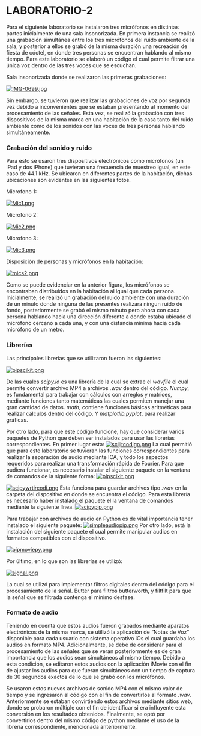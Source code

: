 # LABORATORIO-2

Para el siguiente laboratorio se instalaron tres micrófonos en distintas partes inicialmente de una sala insonorizada. En primera instancia se realizó una grabación simultánea entre los tres micrófonos del ruido ambiente de la sala, y posterior a ellos se grabó de la misma duración una recreación de fiesta de cóctel, en donde tres personas se encuentran hablando al mismo tiempo. Para este laboratorio se elaboró un código el cual permite filtrar una única voz dentro de las tres voces que se escuchan.

Sala insonorizada donde se realizaron las primeras grabaciones:

[![IMG-0699.jpg](https://i.postimg.cc/k43TM0vx/IMG-0699.jpg)](https://postimg.cc/gwsVNB5J)

Sin embargo, se tuvieron que realizar las grabaciones de voz por segunda vez debido a inconvenientes que se estaban presentando al momento del procesamiento de las señales. Esta vez, se realizó la grabación con tres dispositivos de la misma marca en una habitación de la casa tanto del ruido ambiente como de los sonidos con las voces de tres personas hablando simultáneamente.

### Grabación del sonido y ruido

Para esto se usaron tres dispositivos electrónicos como micrófonos (un iPad y dos iPhone) que tuvieran una frecuencia de muestreo igual, en este caso de 44.1 kHz. Se ubicaron en diferentes partes de la habitación, dichas ubicaciones son evidentes en las siguientes fotos.

Microfono 1:

[![Mic1.png](https://i.postimg.cc/L8dLfHDh/Mic1.png)](https://postimg.cc/rKJD22vL)

Microfono 2:

[![Mic2.png](https://i.postimg.cc/9FHGSdRJ/Mic2.png)](https://postimg.cc/JtKDHBQk)

Microfono 3:

[![Mic3.png](https://i.postimg.cc/kG3t0C4B/Mic3.png)](https://postimg.cc/KkfzTdt2)

Disposición de personas y micrófonos en la habitación:

[![mics2.png](https://i.postimg.cc/zvhsFm68/mics2.png)](https://postimg.cc/XBV1nPnz)

Como se puede evidenciar en la anterior figura, los micrófonos se encontraban distribuidos en la habitación al igual que cada persona.
Inicialmente, se realizó un grabación del ruido ambiente con una duración de un minuto donde ninguna de las presentes realizara ningun ruido de fondo, posteriormente se grabó el mismo minuto pero ahora con cada persona hablando hacia una dirección diferente a donde estaba ubicado el micrófono cercano a cada una, y con una distancia mínima hacia cada micrófono de un metro.

### Librerías
Las principales librerías que se utilizaron fueron las siguientes:

[![pipscikit.png](https://i.postimg.cc/XYsvtFHm/pipscikit.png)](https://postimg.cc/pmnxF9tJ)

De las cuales *scipy.io* es una librería de la cual se extrae el *wavfile* el cual permite convertir archivo MP4 a archivos *.wav* dentro del código. *Numpy*, es fundamental para trabajar con cálculos con arreglos y matrices, mediante funciones tanto matemáticas las cuales permiten manejar una gran cantidad de datos. *math*, contiene funciones básicas aritméticas para realizar cálculos dentro del código. Y  *matplotlib.pyplot*, para realizar gráficas.

Por otro lado, para que este código funcione, hay que considerar varios paquetes de Python que deben ser instalados para usar las librerías correspondientes.
En primer lugar esta:
[![scijitcodigo.png](https://i.postimg.cc/rpbwwTL9/scijitcodigo.png)](https://postimg.cc/PLWjSBJL)
La cual permitió que para este laboratorio se tuvieran las funciones correspondientes para realizar la separación de audio mediante ICA, y todo los aspectos requeridos para realizar una transformación rápida de Fourier. Para que pudiera funcionar, es necesario instalar el siguiente paquete en la ventana de comandos de la siguiente forma:
[![pipscikit.png](https://i.postimg.cc/XYsvtFHm/pipscikit.png)](https://postimg.cc/pmnxF9tJ)

[![scipywrtircodi.png](https://i.postimg.cc/25j0Spx3/scipywrtircodi.png)](https://postimg.cc/bZMxmBWj)
Esta funciona para guardar archivos tipo *.wav* en la carpeta del dispositivo en donde se encuentra el código. Para esta librería es necesario haber instalado el paquete el la ventana de comandos mediante la siguiente línea.
[![scipypip.png](https://i.postimg.cc/RFsQFNZD/scipypip.png)](https://postimg.cc/zbhR2DWC)

Para trabajar con archivos de audio en Python es de vital importancia tener instalado el siguiente paquete:
[![simpleaudiopip.png](https://i.postimg.cc/W3WCvpL2/simpleaudiopip.png)](https://postimg.cc/Q970g3dP)
Por otro lado, está la instalación del siguiente paquete el cual permite manipular audios en formatos compatibles con el dispositivo.

[![pipmoviepy.png](https://i.postimg.cc/25vnY2s3/pipmoviepy.png)](https://postimg.cc/p9WmYYXt)

Por último, en lo que son las librerías se utilizó:

[![signal.png](https://i.postimg.cc/Df5L7WMQ/signal.png)](https://postimg.cc/pyhpZdxy)

La cual se utilizó para implementar filtros digitales dentro del código para el procesamiento de la señal. Butter para filtros butterworth, y filtfilt para que la señal que es filtrada contenga el mínimo desfase. 


### Formato de audio

Teniendo en cuenta que estos audios fueron grabados mediante aparatos electrónicos de la misma marca, se utilizó la aplicación de “Notas de Voz” disponible para cada usuario con sistema operativo iOs el cual guardaba los audios en formato MP4. Adicionalmente, se debe de considerar para el procesamiento de las señales que se verán posteriormente es de gran importancia que los audios sean simultáneos al mismo tiempo. Debido a esta condición, se editaron estos audios con la aplicación iMovie con el fin de ajustar los audios para que fueran simultáneos con un tiempo de captura de 30 segundos exactos de lo que se grabó con los micrófonos.

Se usaron estos nuevos archivos de sonido MP4 con el mismo valor de tiempo y se ingresaron al código con el fin de convertirlos al formato *.wav*. Anteriormente se estaban convirtiendo estos archivos mediante sitios web, donde se probaron múltiple con el fin de identificar si era influyente esta conversión en los resultados obtenidos. Finalmente, se optó por convertirlos dentro del mismo código de python mediante el uso de la librería  correspondiente, mencionada anteriormente.

